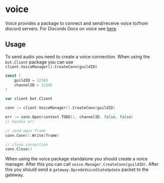# voice

Voice provides a package to connect and send/receive voice to/from discord servers.
For Discords Docs on voice see [here](https://discord.com/developers/docs/topics/voice-connections).

## Usage

To send audio you need to create a voice connection. When using the `bot.Client` package you can use `client.VoiceManager().CreateConn(guildID)`
```go
const (
    guildID = 12345
    channelID = 12345
)

var client bot.Client

conn := client.VoiceManager().CreateConn(guildID)

err := conn.Open(context.TODO(), channelID, false, false)
// handle err

// send opus frame
conn.Conn().Write(frame)

// close connection
conn.Close()
```

When using the voice package standalone you should create a voice manager. After this you can call `voice.Manager.CreateConn(guildID)`. After this you should send a `gateway.OpcodeVoiceStateUpdate` packet to the gateway.
```go